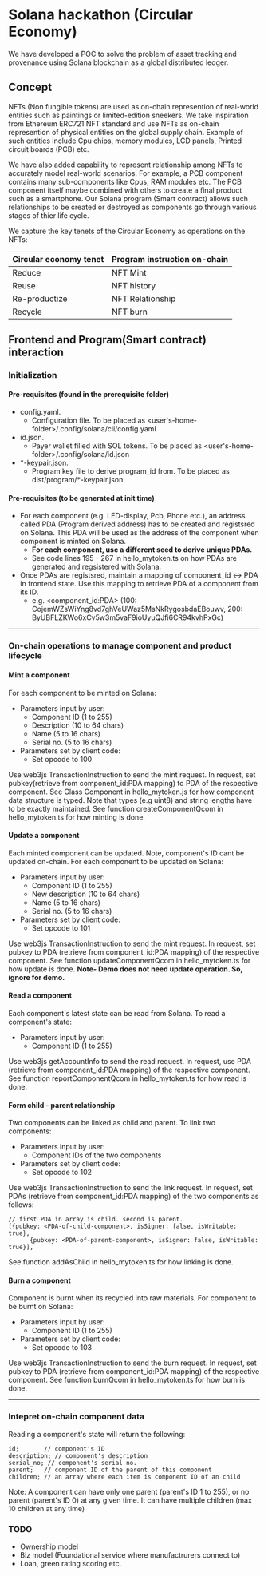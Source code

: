 # Solana hackathon (Circular Economy)
We have developed a POC to solve the problem of asset tracking and provenance using Solana blockchain as a global distributed ledger. 

## Concept
NFTs (Non fungible tokens) are used as on-chain represention of real-world entities such as paintings or limited-edition sneekers. We take inspiration from Ethereum ERC721 NFT standard and use NFTs as on-chain represention of physical entities on the global supply chain. Example of such entities include Cpu chips, memory modules, LCD panels, Printed circuit boards (PCB) etc.

We have also added capability to represent relationship among NFTs to accurately model real-world scenarios. For example, a PCB component contains many sub-components like Cpus, RAM modules etc. The PCB component itself maybe combined with others to create a final product such as a smartphone. Our Solana program (Smart contract) allows such relationships to be created or destroyed as components go through various stages of thier life cycle.

We capture the key tenets of the Circular Economy as operations on the NFTs:

| Circular economy tenet | Program instruction on-chain |
| ---------------------  | ---------------------------- |
| Reduce | NFT Mint |
| Reuse | NFT history |
| Re-productize | NFT Relationship |
| Recycle | NFT burn |


## Frontend and Program(Smart contract) interaction

### Initialization
#### Pre-requisites (found in the prerequisite folder)
- config.yaml. 
  - Configuration file. To be placed as <user's-home-folder>/.config/solana/cli/config.yaml
- id.json. 
  - Payer wallet filled with SOL tokens. To be placed as <user's-home-folder>/.config/solana/id.json
- \*-keypair.json.
  - Program key file to derive program_id from. To be placed as dist/program/\*-keypair.json

#### Pre-requisites (to be generated at init time)
- For each component (e.g. LED-display, Pcb, Phone etc.), an address called PDA (Program derived address) has to be created and registsred on Solana. This PDA will be used as the address of the component when component is minted on Solana.
  - **For each component, use a different seed to derive unique PDAs.**
  - See code lines 195 - 267 in hello_mytoken.ts on how PDAs are generated and regsistered with Solana.
- Once PDAs are registsred, maintain a mapping of component_id <-> PDA in frontend state. Use this mapping to retrieve PDA of a component from its ID.
  - e.g. <component_id:PDA> (100: CojemWZsWiYng8vd7ghVeUWaz5MsNkRygosbdaEBouwv, 200: ByUBFLZKWo6xCv5w3m5vaF9ioUyuQJfi6CR94kvhPxGc)

---

### On-chain operations to manage component and product lifecycle
#### Mint a component
For each component to be minted on Solana:
- Parameters input by user:
  - Component ID (1 to 255)
  - Description (10 to 64 chars)
  - Name (5 to 16 chars)
  - Serial no. (5 to 16 chars)
- Parameters set by client code: 
  - Set opcode to 100

Use web3js TransactionInstruction to send the mint request. In request, set pubkey(retrieve from component_id:PDA mapping) to PDA of the respective component.
See Class Component in hello_mytoken.js for how component data structure is typed. Note that types (e.g uint8) and string lengths have to be exactly maintained. 
See function createComponentQcom in hello_mytoken.ts for how minting is done.

#### Update a component
Each minted component can be updated. Note, component's ID cant be updated on-chain.
For each component to be updated on Solana:
- Parameters input by user:
  - Component ID (1 to 255)
  - New description (10 to 64 chars)
  - Name (5 to 16 chars)
  - Serial no. (5 to 16 chars)
- Parameters set by client code: 
  - Set opcode to 101

Use web3js TransactionInstruction to send the mint request. In request, set pubkey to PDA (retrieve from component_id:PDA mapping) of the respective component.
See function updateComponentQcom in hello_mytoken.ts for how update is done.
**Note- Demo does not need update operation. So, ignore for demo.**


#### Read a component
Each component's latest state can be read from Solana.
To read a component's state:
- Parameters input by user:
  - Component ID (1 to 255)

Use web3js getAccountInfo to send the read request. In request, use PDA (retrieve from component_id:PDA mapping) of the respective component. 
See function reportComponentQcom in hello_mytoken.ts for how read is done.

#### Form child - parent relationship
Two components can be linked as child and parent.
To link two components:
- Parameters input by user:
  - Component IDs of the two components
- Parameters set by client code:
  - Set opcode to 102 

Use web3js TransactionInstruction to send the link request. In request, set PDAs (retrieve from component_id:PDA mapping) of the two components as follows:
```
// first PDA in array is child. second is parent.
[{pubkey: <PDA-of-child-component>, isSigner: false, isWritable: true},
      {pubkey: <PDA-of-parent-component>, isSigner: false, isWritable: true}],
```      
See function addAsChild in hello_mytoken.ts for how linking is done.

#### Burn a component
Component is burnt when its recycled into raw materials.
For component to be burnt on Solana:
- Parameters input by user:
  - Component ID (1 to 255)
- Parameters set by client code: 
  - Set opcode to 103

Use web3js TransactionInstruction to send the burn request. In request, set pubkey to PDA (retrieve from component_id:PDA mapping) of the respective component.
See function burnQcom in hello_mytoken.ts for how burn is done.

---

### Intepret on-chain component data
Reading a component's state will return the following:
```
id;       // component's ID
description; // component's description
serial_no; // component's serial no.
parent;   // component ID of the parent of this component
children; // an array where each item is component ID of an child
```
Note: A component can have only one parent (parent's ID 1 to 255), or no parent (parent's ID 0) at any given time. It can have multiple children (max 10 children at any time)

### TODO
- Ownership model
- Biz model (Foundational service where manufactrurers connect to)
- Loan, green rating scoring etc.






